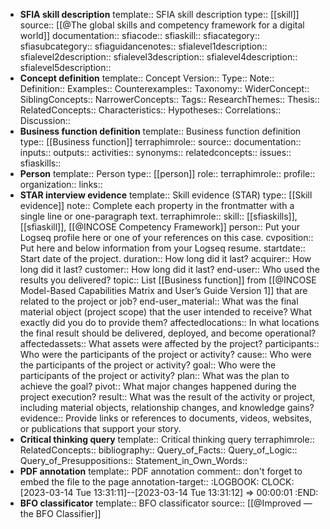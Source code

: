 - **SFIA skill description**
  template:: SFIA skill description
  type:: [[skill]]
  source:: [[@The global skills and competency framework for a digital world]]
  documentation:: 
  sfiacode::
  sfiaskill::
  sfiacategory::
  sfiasubcategory::
  sfiaguidancenotes::
  sfialevel1description::
  sfialevel2description::
  sfialevel3description::
  sfialevel4description::
  sfialevel5description::
- **Concept definition**
  template:: Concept
  Version::
  Type::
  Note::
  Definition::
  Examples::
  Counterexamples::
  Taxonomy::
  WiderConcept::
  SiblingConcepts::
  NarrowerConcepts::
  Tags::
  ResearchThemes::
  Thesis::
  RelatedConcepts::
  Characteristics::
  Hypotheses::
  Correlations::
  Discussion::
- **Business function definition**
  template:: Business function definition
  type:: [[Business function]]
  terraphimrole:: 
  source:: 
  documentation::
  inputs:: 
  outputs:: 
  activities:: 
  synonyms:: 
  relatedconcepts:: 
  issues:: 
  sfiaskills::
- **Person**
  template:: Person
  type:: [[person]]
  role::
  terraphimrole:: 
  profile::
  organization::
  links::
- **STAR interview evidence**
  template:: Skill evidence (STAR)
  type:: [[Skill evidence]]
  note:: Complete each property in the frontmatter with a single line or one-paragraph text.
  terraphimrole::
  skill:: [[sfiaskills]], [[sfiaskill]], [[@INCOSE Competency Framework]] 
  person:: Put your Logseq profile here or one of your references on this case.
  cvposition:: Put here and below information from your Logseq resume.
  startdate:: Start date of the project.
  duration:: How long did it last?
  acquirer:: How long did it last?
  customer:: How long did it last?
  end-user:: Who used the results you delivered?
  topic:: List [[Business function]] from [[@INCOSE Model-Based Capabilities Matrix and User’s Guide Version 1]] that are related to the project or job?
  end-user_material:: What was the final material object (project scope) that the user intended to receive? What exactly did you do to provide them?
  affectedlocations:: In what locations the final result should be delivered, deployed, and become operational?
  affectedassets:: What assets were affected by the project?
  participants:: Who were the participants of the project or activity?
  cause:: Who were the participants of the project or activity?
  goal:: Who were the participants of the project or activity?
  plan:: What was the plan to achieve the goal?
  pivot:: What major changes happened during the project execution?
  result:: What was the result of the activity or project, including material objects, relationship changes, and knowledge gains?
  evidence:: Provide links or references to documents, videos, websites, or publications that support your story.
- **Critical thinking query**
  template:: Critical thinking query
  terraphimrole::  
  RelatedConcepts::
  bibliography::
  Query_of_Facts::
  Query_of_Logic::
  Query_of_Presuppositions::
  Statement_in_Own_Words::
- **PDF annotation**
  template:: PDF annotation
  comment:: don't forget to embed the file to the page
  annotation-target::
  :LOGBOOK:
  CLOCK: [2023-03-14 Tue 13:31:11]--[2023-03-14 Tue 13:31:12] =>  00:00:01
  :END:
- **BFO classificator**
  template:: BFO classificator
  source:: [[@Improved — the BFO Classifier]]